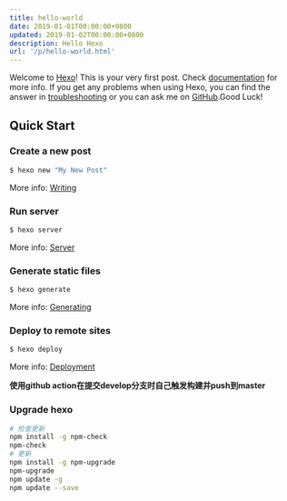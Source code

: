 ```yaml
---
title: hello-world
date: 2019-01-01T00:00:00+0800
updated: 2019-01-02T00:00:00+0800
description: Hello Hexo
url: '/p/hello-world.html'
---
```

Welcome to [Hexo](https://hexo.io/)! This is your very first post. Check [documentation](https://hexo.io/zh-cn/docs/) for more info. If you get any problems when using Hexo, you can find the answer in [troubleshooting](https://hexo.io/zh-cn/docs/troubleshooting.html) or you can ask me on [GitHub](https://github.com/hexojs/hexo/issues).Good Luck!

## Quick Start

### Create a new post

``` bash
$ hexo new "My New Post"
```

More info: [Writing](https://hexo.io/zh-cn/docs/writing.html)

### Run server

``` bash
$ hexo server
```

More info: [Server](https://hexo.io/zh-cn/docs/server.html)

### Generate static files

``` bash
$ hexo generate
```

More info: [Generating](https://hexo.io/zh-cn/docs/generating.html)

### Deploy to remote sites

``` bash
$ hexo deploy
```

More info: [Deployment](https://hexo.io/zh-cn/docs/deployment.html)

**使用github action在提交develop分支时自己触发构建并push到master**

### Upgrade hexo

```bash
# 检查更新
npm install -g npm-check
npm-check
# 更新
npm install -g npm-upgrade
npm-upgrade
npm update -g
npm update --save
```

